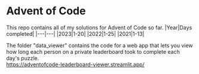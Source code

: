 # Advent of Code
This repo contains all of my solutions for Advent of Code so far.
|Year|Days completed|
|---|---|
|2023|1-20|
|2022|1-25|
|2021|1-13|

The folder "data_viewer" contains the code for a web app that lets you view how long each person on a private leaderboard took to complete each day's puzzle.\
https://adventofcode-leaderboard-viewer.streamlit.app/

